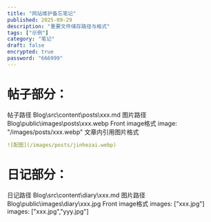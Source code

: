 ```yaml
---
title: "网站维护备忘笔记"
published: 2025-09-29
description: "重要文件储存路径与格式"
tags: ["示例"]
category: "笔记"
draft: false
encrypted: true
password: "666999"
---
```


# 帖子部分：
帖子路径
Blog\src\content\posts\xxx.md
图片路径
Blog\public\images\posts\xxx.webp
Front image格式
image: "/images/posts/xxx.webp"
文章内引用图片格式
```yaml
![配图](/images/posts/jinhezai.webp)
```

# 日记部分：
日记路径
Blog\src\content\diary\xxx.md
图片路径
Blog\public\images\diary\xxx.jpg
Front image格式
images: ["xxx.jpg"]
images: ["xxx.jpg","yyy.jpg"]